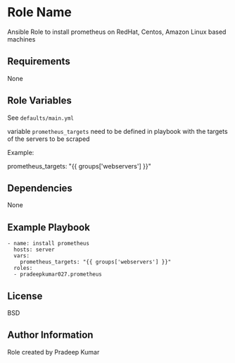 Role Name
=========

Ansible Role to install prometheus on RedHat, Centos, Amazon Linux based machines

Requirements
------------

None

Role Variables
--------------

See `defaults/main.yml`

variable `prometheus_targets` need to be defined in playbook with the targets of the servers to be scraped

Example: 

prometheus_targets: "{{ groups['webservers'] }}"

Dependencies
------------

None

Example Playbook
----------------

    - name: install prometheus
      hosts: server
      vars:
        prometheus_targets: "{{ groups['webservers'] }}"
      roles:
      - pradeepkumar027.prometheus

License
-------

BSD

Author Information
------------------

Role created by Pradeep Kumar